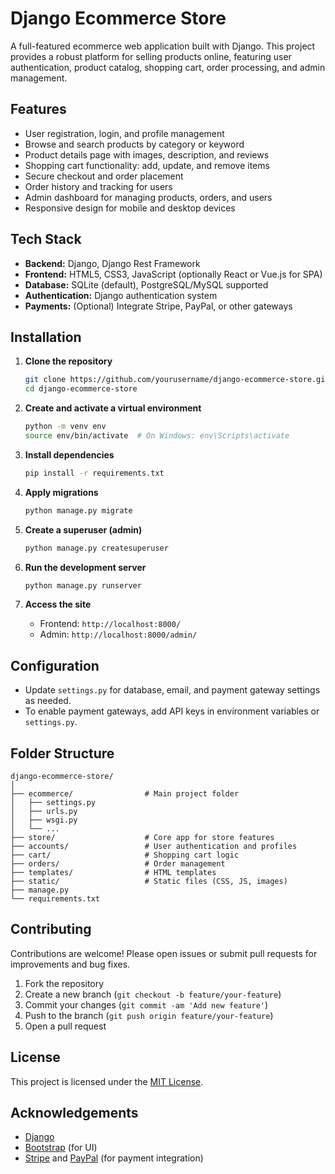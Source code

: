 # Django Ecommerce Store

A full-featured ecommerce web application built with Django. This project provides a robust platform for selling products online, featuring user authentication, product catalog, shopping cart, order processing, and admin management.

## Features

- User registration, login, and profile management
- Browse and search products by category or keyword
- Product details page with images, description, and reviews
- Shopping cart functionality: add, update, and remove items
- Secure checkout and order placement
- Order history and tracking for users
- Admin dashboard for managing products, orders, and users
- Responsive design for mobile and desktop devices

## Tech Stack

- **Backend:** Django, Django Rest Framework
- **Frontend:** HTML5, CSS3, JavaScript (optionally React or Vue.js for SPA)
- **Database:** SQLite (default), PostgreSQL/MySQL supported
- **Authentication:** Django authentication system
- **Payments:** (Optional) Integrate Stripe, PayPal, or other gateways

## Installation

1. **Clone the repository**
   ```bash
   git clone https://github.com/yourusername/django-ecommerce-store.git
   cd django-ecommerce-store
   ```

2. **Create and activate a virtual environment**
   ```bash
   python -m venv env
   source env/bin/activate  # On Windows: env\Scripts\activate
   ```

3. **Install dependencies**
   ```bash
   pip install -r requirements.txt
   ```

4. **Apply migrations**
   ```bash
   python manage.py migrate
   ```

5. **Create a superuser (admin)**
   ```bash
   python manage.py createsuperuser
   ```

6. **Run the development server**
   ```bash
   python manage.py runserver
   ```

7. **Access the site**
   - Frontend: `http://localhost:8000/`
   - Admin: `http://localhost:8000/admin/`

## Configuration

- Update `settings.py` for database, email, and payment gateway settings as needed.
- To enable payment gateways, add API keys in environment variables or `settings.py`.

## Folder Structure

```
django-ecommerce-store/
│
├── ecommerce/                # Main project folder
│   ├── settings.py
│   ├── urls.py
│   ├── wsgi.py
│   └── ...
├── store/                    # Core app for store features
├── accounts/                 # User authentication and profiles
├── cart/                     # Shopping cart logic
├── orders/                   # Order management
├── templates/                # HTML templates
├── static/                   # Static files (CSS, JS, images)
├── manage.py
└── requirements.txt
```

## Contributing

Contributions are welcome! Please open issues or submit pull requests for improvements and bug fixes.

1. Fork the repository
2. Create a new branch (`git checkout -b feature/your-feature`)
3. Commit your changes (`git commit -am 'Add new feature'`)
4. Push to the branch (`git push origin feature/your-feature`)
5. Open a pull request

## License

This project is licensed under the [MIT License](LICENSE).

## Acknowledgements

- [Django](https://www.djangoproject.com/)
- [Bootstrap](https://getbootstrap.com/) (for UI)
- [Stripe](https://stripe.com/) and [PayPal](https://paypal.com/) (for payment integration)
